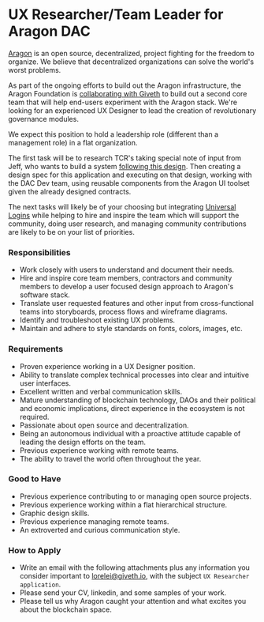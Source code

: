 # UX Researcher/Team Leader for Aragon DAC

[Aragon](https://aragon.org/) is an open source, decentralized, project fighting for the freedom to organize.  We believe that decentralized organizations can solve the world's worst problems.

As part of the ongoing efforts to build out the Aragon infrastructure, the Aragon Foundation is [collaborating with Giveth](https://blog.aragon.org/aragon-dac-a-new-community-effort-to-foster-aragons-development-led-by-giveth/) to build out a second core team that will help end-users experiment with the Aragon stack. We're looking for an experienced UX Designer to lead the creation of revolutionary governance modules.

We expect this position to hold a leadership role (different than a management role) in a flat organization.

The first task will be to research TCR's taking special note of input from Jeff, who wants to build a system [following this design](https://blog.goodaudience.com/rewriting-the-story-of-human-collaboration-c33a8a4cd5b8).  Then creating a design spec for this application and executing on that design, working with the DAC Dev team, using reusable components from the Aragon UI toolset given the already designed contracts.

The next tasks will likely be of your choosing but integrating [Universal Logins](https://www.youtube.com/watch?v=F5t94cCg6XE) while helping to hire and inspire the team which will support the community, doing user research, and managing community contributions are likely to be on your list of priorities.

### Responsibilities

- Work closely with users to understand and document their needs.
- Hire and inspire core team members, contractors and community members to develop a user focused design approach to Aragon's software stack.
- Translate user requested features and other input from cross-functional teams into storyboards, process flows and wireframe diagrams.
- Identify and troubleshoot existing UX problems.
- Maintain and adhere to style standards on fonts, colors, images, etc.

### Requirements

- Proven experience working in a UX Designer position.
- Ability to translate complex technical processes into clear and intuitive user interfaces.
- Excellent written and verbal communication skills.
- Mature understanding of blockchain technology, DAOs and their political and economic implications, direct experience in the ecosystem is not required.
- Passionate about open source and decentralization.
- Being an autonomous individual with a proactive attitude capable of leading the design efforts on the team.
- Previous experience working with remote teams.
- The ability to travel the world often throughout the year.


### Good to Have

- Previous experience contributing to or managing open source projects.
- Previous experience working within a flat hierarchical structure.
- Graphic design skills.
- Previous experience managing remote teams.
- An extroverted and curious communication style.

### How to Apply

- Write an email with the following attachments plus any information you consider important to lorelei@giveth.io, with the subject `UX Researcher application`.
- Please send your CV, linkedin, and some samples of your work.
- Please tell us why Aragon caught your attention and what excites you about the blockchain space.
